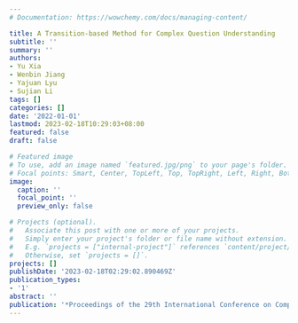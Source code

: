 ```yaml
---
# Documentation: https://wowchemy.com/docs/managing-content/

title: A Transition-based Method for Complex Question Understanding
subtitle: ''
summary: ''
authors:
- Yu Xia
- Wenbin Jiang
- Yajuan Lyu
- Sujian Li
tags: []
categories: []
date: '2022-01-01'
lastmod: 2023-02-18T10:29:03+08:00
featured: false
draft: false

# Featured image
# To use, add an image named `featured.jpg/png` to your page's folder.
# Focal points: Smart, Center, TopLeft, Top, TopRight, Left, Right, BottomLeft, Bottom, BottomRight.
image:
  caption: ''
  focal_point: ''
  preview_only: false

# Projects (optional).
#   Associate this post with one or more of your projects.
#   Simply enter your project's folder or file name without extension.
#   E.g. `projects = ["internal-project"]` references `content/project/deep-learning/index.md`.
#   Otherwise, set `projects = []`.
projects: []
publishDate: '2023-02-18T02:29:02.890469Z'
publication_types:
- '1'
abstract: ''
publication: '*Proceedings of the 29th International Conference on Computational Linguistics*'
---
```

